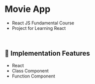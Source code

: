# Movie App

- React JS Fundamental Course
- Project for Learning React

<br>

## 📜 Implementation Features
- React
- Class Component
- Function Component 